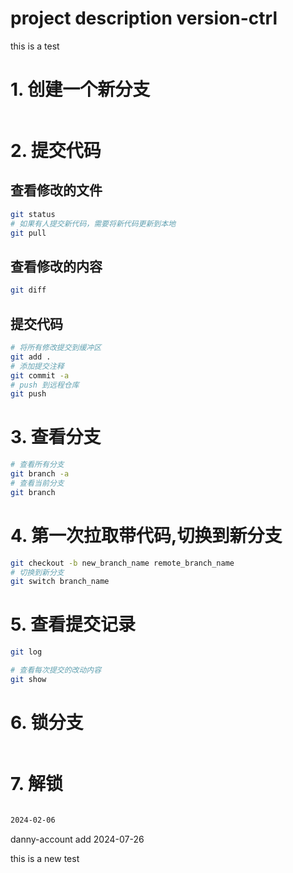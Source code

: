# project description version-ctrl
this is a test
# 1. 创建一个新分支
```bash

```
# 2. 提交代码
## 查看修改的文件
```bash
git status
# 如果有人提交新代码，需要将新代码更新到本地
git pull
```
## 查看修改的内容
```bash
git diff 
```
## 提交代码
```bash
# 将所有修改提交到缓冲区
git add .
# 添加提交注释
git commit -a 
# push 到远程仓库
git push
```
# 3. 查看分支
```bash
# 查看所有分支
git branch -a
# 查看当前分支
git branch
```
# 4. 第一次拉取带代码,切换到新分支
```bash
git checkout -b new_branch_name remote_branch_name
# 切换到新分支
git switch branch_name
```
# 5. 查看提交记录
```bash
git log

# 查看每次提交的改动内容
git show
```
# 6. 锁分支
```bash

```
# 7. 解锁
```bash

```






```bash
2024-02-06
```
danny-account add 2024-07-26


this is a new test

